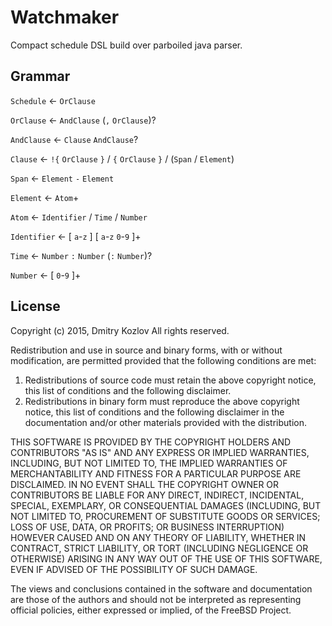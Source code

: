 # Watchmaker
Compact schedule DSL build over parboiled java parser.

## Grammar

`Schedule` ← `OrClause`

`OrClause` ← `AndClause` (`,` `OrClause`)?

`AndClause` ← `Clause` `AndClause`?

`Clause` ← `!{` `OrClause` `}` / `{` `OrClause` `}` / (`Span` / `Element`)

`Span` ← `Element` `-` `Element`

`Element` ← `Atom`+

`Atom` ← `Identifier` / `Time` / `Number`

`Identifier` ← \[ `a`-`z` \] \[ `a`-`z` `0`-`9` \]+

`Time` ← `Number` `:` `Number` (`:` `Number`)?

`Number` ← \[ `0`-`9` \]+

## License

Copyright (c) 2015, Dmitry Kozlov
All rights reserved.

Redistribution and use in source and binary forms, with or without
modification, are permitted provided that the following conditions are met:

1. Redistributions of source code must retain the above copyright notice, this
   list of conditions and the following disclaimer.
2. Redistributions in binary form must reproduce the above copyright notice,
   this list of conditions and the following disclaimer in the documentation
   and/or other materials provided with the distribution.

THIS SOFTWARE IS PROVIDED BY THE COPYRIGHT HOLDERS AND CONTRIBUTORS "AS IS" AND
ANY EXPRESS OR IMPLIED WARRANTIES, INCLUDING, BUT NOT LIMITED TO, THE IMPLIED
WARRANTIES OF MERCHANTABILITY AND FITNESS FOR A PARTICULAR PURPOSE ARE
DISCLAIMED. IN NO EVENT SHALL THE COPYRIGHT OWNER OR CONTRIBUTORS BE LIABLE FOR
ANY DIRECT, INDIRECT, INCIDENTAL, SPECIAL, EXEMPLARY, OR CONSEQUENTIAL DAMAGES
(INCLUDING, BUT NOT LIMITED TO, PROCUREMENT OF SUBSTITUTE GOODS OR SERVICES;
LOSS OF USE, DATA, OR PROFITS; OR BUSINESS INTERRUPTION) HOWEVER CAUSED AND
ON ANY THEORY OF LIABILITY, WHETHER IN CONTRACT, STRICT LIABILITY, OR TORT
(INCLUDING NEGLIGENCE OR OTHERWISE) ARISING IN ANY WAY OUT OF THE USE OF THIS
SOFTWARE, EVEN IF ADVISED OF THE POSSIBILITY OF SUCH DAMAGE.

The views and conclusions contained in the software and documentation are those
of the authors and should not be interpreted as representing official policies,
either expressed or implied, of the FreeBSD Project.